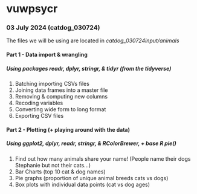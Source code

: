 # vuwpsycr

### 03 July 2024 (catdog_030724) 
The files we will be using are located in *catdog_030724input/animals*
#### Part 1 - Data import & wrangling 
##### Using packages readr, dplyr, stringr, & tidyr (from the tidyverse)
1.  Batching importing CSVs files 
2.  Joining data frames into a master file
3.  Removing & computing new columns
4.  Recoding variables 
5.  Converting wide form to long format
6.  Exporting CSV files
#### Part 2 - Plotting (+ playing around with the data) 
##### Using ggplot2, dplyr, readr, stringr, &  RColorBrewer, + base R pie()
1. Find out how many animals share your name! (People name their dogs Stephanie but not their cats...)
2. Bar Charts (top 10 cat & dog names)
3. Pie graphs (proportion of unique animal breeds cats vs dogs)
4. Box plots with individual data points (cat vs dog ages)




